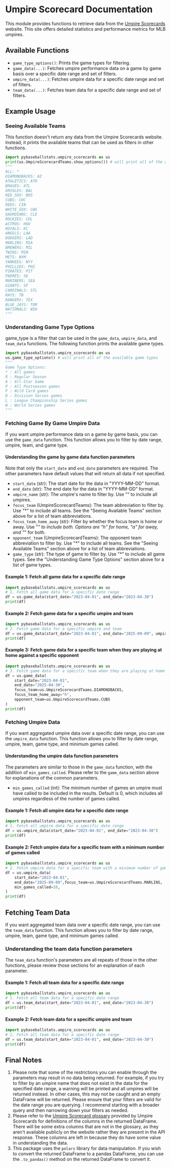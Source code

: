# Umpire Scorecard Documentation

This module provides functions to retrieve data from the [Umpire Scorecards](https://umpscorecards.com/) website. This site offers detailed statistics and performance metrics for MLB umpires.

## Available Functions

- `game_type_options()`: Prints the game types for filtering.
- `game_data(...)`: Fetches umpire performance data on a game by game basis over a specific date range and set of filters.
- `umpire_data(...)`: Fetches umpire data for a specific date range and set of filters.
- `team_data(...)`: Fetches team data for a specific date range and set of filters.

## Example Usage

### Seeing Available Teams

This function doesn't return any data from the Umpire Scorecards website. Instead, it prints the available teams that can be used as filters in other functions.

```python
import pybaseballstats.umpire_scorecards as us
print(us.UmpireScorecardTeams.show_options()) # will print all of the available teams
""" 
ALL: *
DIAMONDBACKS: AZ
ATHLETICS: ATH
BRAVES: ATL
ORIOLES: BAL
RED_SOX: BOS
CUBS: CHC
REDS: CIN
WHITE_SOX: CWS
GAURDIANS: CLE
ROCKIES: COL
ASTROS: HOU
ROYALS: KC
ANGELS: LAA
DODGERS: LAD
MARLINS: MIA
BREWERS: MIL
TWINS: MIN
METS: NYM
YANKEES: NYY
PHILLIES: PHI
PIRATES: PIT
PADRES: SD
MARINERS: SEA
GIANTS: SF
CARDINALS: STL
RAYS: TB
RANGERS: TEX
BLUE_JAYS: TOR
NATIONALS: WSH
"""
```

### Understanding Game Type Options

game_type is a filter that can be used in the `game_data`, `umpire_data`, and `team_data` functions. The following function prints the available game types.

```python
import pybaseballstats.umpire_scorecards as us
us.game_type_options() # will print all of the available game types
""" 
Game Type Options:
* : All games
R : Regular Season
A : All-Star Game
P : All Postseason games
F : Wild Card games
D : Division Series games
L : League Championship Series games
W : World Series games
"""
```

### Fetching Game By Game Umpire Data

If you want umpire performance data on a game by game basis, you can use the `game_data` function. This function allows you to filter by date range, umpire, team, and game type.

#### Understanding the game by game data function parameters

Note that only the `start_date` and `end_date` parameters are required. The other parameters have default values that will return all data if not specified.

- `start_date` (str): The start date for the data in "YYYY-MM-DD" format.
- `end_date` (str): The end date for the data in "YYYY-MM-DD" format.
- `umpire_name` (str): The umpire's name to filter by. Use "" to include all umpires.
- `focus_team` (UmpireScorecardTeams): The team abbreviation to filter by. Use "*" to include all teams. See the "Seeing Available Teams" section above for a list of team abbreviations.
- `focus_team_home_away` (str): Filter by whether the focus team is home or away. Use "*" to include both. Options are "h" for home, "a" for away, and "*" for both.
- `opponent_team` (UmpireScorecardTeams): The opponent team abbreviation to filter by. Use "*" to include all teams. See the "Seeing Available Teams" section above for a list of team abbreviations.
- `game_type` (str): The type of game to filter by. Use "*" to include all game types. See the "Understanding Game Type Options" section above for a list of game types.

#### Example 1: Fetch all game data for a specific date range

```python
import pybaseballstats.umpire_scorecards as us
# 1. Fetch all game data for a specific date range
df = us.game_data(start_date="2023-04-01", end_date="2023-04-30")
print(df)
```

#### Example 2: Fetch game data for a specific umpire and team

```python
import pybaseballstats.umpire_scorecards as us
# 2. Fetch game data for a specific umpire and team
df = us.game_data(start_date="2023-04-01", end_date="2025-09-09", umpire_name="Brian O'Nora", focus_team=us.UmpireScorecardTeams.MARLINS)
print(df)
```

#### Example 3: Fetch game data for a specific team when they are playing at home against a specific opponent

```python
import pybaseballstats.umpire_scorecards as us
# 3. Fetch game data for a specific team when they are playing at home against a specific opponent
df = us.game_data(
    start_date="2023-04-01",
    end_date="2025-04-30",
    focus_team=us.UmpireScorecardTeams.DIAMONDBACKS,
    focus_team_home_away="h",
    opponent_team=us.UmpireScorecardTeams.CUBS
)
print(df)
```

### Fetching Umpire Data

If you want aggregated umpire data over a specific date range, you can use the `umpire_data` function. This function allows you to filter by date range, umpire, team, game type, and minimum games called.

#### Understanding the umpire data function parameters

The parameters are similar to those in the `game_data` function, with the addition of `min_games_called`. Please refer to the `game_data` section above for explanations of the common parameters.

- `min_games_called` (int): The minimum number of games an umpire must have called to be included in the results. Default is 0, which includes all umpires regardless of the number of games called.

#### Example 1: Fetch all umpire data for a specific date range

```python
import pybaseballstats.umpire_scorecards as us
# 1. Fetch all umpire data for a specific date range
df = us.umpire_data(start_date="2023-04-01", end_date="2023-04-30")
print(df)
```

#### Example 2: Fetch umpire data for a specific team with a minimum number of games called

```python
import pybaseballstats.umpire_scorecards as us
# 2. Fetch umpire data for a specific team with a minimum number of games called
df = us.umpire_data(
    start_date="2023-04-01",
    end_date="2025-09-09",focus_team=us.UmpireScorecardTeams.MARLINS,
    min_games_called=10,
)
print(df)
```

## Fetching Team Data

If you want aggregated team data over a specific date range, you can use the `team_data` function. This function allows you to filter by date range, umpire, team, game type, and minimum games called.

### Understanding the team data function parameters

The `team_data` function's parameters are all repeats of those in the other functions, please review those sections for an explanation of each parameter.

#### Example 1: Fetch all team data for a specific date range

```python
import pybaseballstats.umpire_scorecards as us
# 1. Fetch all team data for a specific date range
df = us.team_data(start_date="2023-04-01", end_date="2023-04-30")
print(df)
```

#### Example 2: Fetch team data for a specific umpire and team

```python
import pybaseballstats.umpire_scorecards as us
# 1. Fetch all team data for a specific date range  
df = us.team_data(start_date="2023-04-01", end_date="2023-04-30")
print(df)
```

## Final Notes

1. Please note that some of the restrictions you can enable through the parameters may result in no data being returned. For example, if you try to filter by an umpire name that does not exist in the data for the specified date range, a warning will be printed and all umpires will be returned instead. In other cases, this may not be caught and an empty DataFrame will be returned. Please ensure that your filters are valid for the date range you are querying. I recommend starting with a broader query and then narrowing down your filters as needed.
2. Please refer to the [Umpire Scorecard glossary](https://umpscorecards.com/page/info/glossary) provided by Umpire Scorecards for definitions of the columns in the returned DataFrame. There will be some extra columns that are not in the glossary, as they aren't available publicly on the website rather they are present in the API response. These columns are left in because they do have some value in understanding the data.
3. This package uses the `polars` library for data manipulation. If you wish to convert the returned DataFrame to a pandas DataFrame, you can use the `.to_pandas()` method on the returned DataFrame to convert it.
